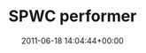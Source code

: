 ---
title:		"SPWC performer"
type:		"photos"
mediatype:		"upload"
location:		"Dublin, Ireland"
date:		"2011-06-18 14:04:44+00:00"
album:		"people"
filename:		"spwc-performer.md"
series:		"portraits"
cl_public_id:		"people/spwc-performer"
cl_version:		1497005559
format:		"tiff"
bytes:		6118604
width:		2560
height:		1440
colours:
- "#EAD9CA"
- "#DEA98B"
- "#312D2B"
- "#262D13"
- "#1E2606"
- "#2A2417"
- "#82573F"
- "#281A13"
- "#6C7C40"
- "#C9CBB3"
- "#7C8341"
- "#26252A"
- "#252835"
- "#7A7167"
- "#CDD5D6"
- "#C0CAC3"
- "#7E6744"
- "#788878"
- "#888A73"
- "#1C2716"
- "#696878"
- "#C4C5D2"
- "#86824E"
- "#212522"
- "#C5C079"
- "#241107"
- "#C6A578"
- "#566C0D"
- "#1B1505"
- "#050C01"
- "#657112"
- "#0F090D"
- "#55704A"
exposure_mode:		"Auto"
program:		"Aperture-priority AE"
aperture:		"2.0"
focal_length:		"35.0 mm"
iso:		"200"
shutter_speed:		"1/5000"
metering:		"Multi-segment"
flash:		"Off, Did not fire"
white_balance:		"Custom"
colour_temp:		"6000"
has_crop:		"false"
orientation:		"Horizontal (normal)"
camera_model:		"NIKON D7000"
lens_info:		"35mm f/1.8"
artist:		"No artist info"
x_resolution:		"300"
y_resolution:		"300"
---